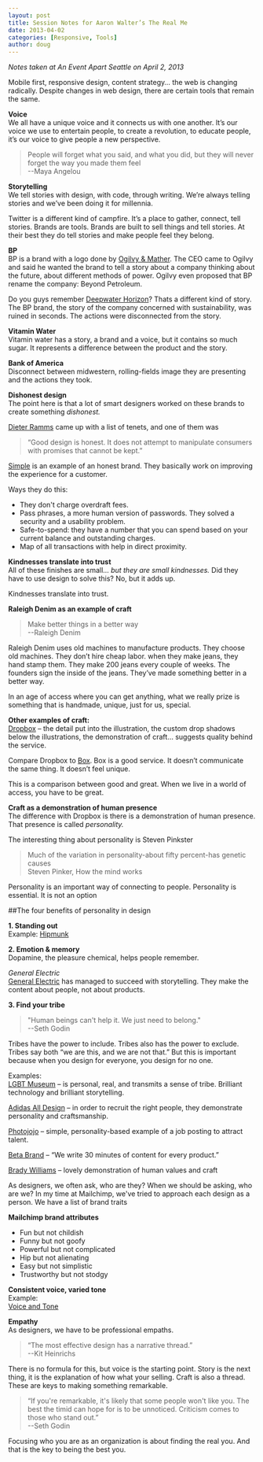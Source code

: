 ```yaml
---
layout: post
title: Session Notes for Aaron Walter’s The Real Me
date: 2013-04-02
categories: [Responsive, Tools]
author: doug
---
```

*Notes taken at An Event Apart Seattle on April 2, 2013*

Mobile first, responsive design, content strategy… the web is changing radically. Despite changes in web design, there are certain tools that remain the same.

**Voice**  
We all have a unique voice and it connects us with one another. It’s our voice we use to entertain people, to create a revolution, to educate people, it’s our voice to give people a new perspective.

> People will forget what you said, and what you did, but they will never forget the way you made them feel  
> --Maya Angelou

**Storytelling**  
We tell stories with design, with code, through writing. We’re always telling stories and we’ve been doing it for millennia. 

Twitter is a different kind of campfire. It’s a place to gather, connect, tell stories. Brands are tools. Brands are built to sell things and tell stories. At their best they do tell stories and make people feel they belong.

**BP**  
BP is a brand with a logo done by [Ogilvy & Mather](http://www.ogilvy.com/). The CEO came to Ogilvy and said he wanted the brand to tell a story about a company thinking about the future, about different methods of power. Ogilvy even proposed that BP rename the company: Beyond Petroleum. 

Do you guys remember [Deepwater Horizon](http://en.wikipedia.org/wiki/Deepwater_Horizon)? Thats a different kind of story. The BP brand, the story of the company concerned with sustainability, was ruined in seconds. The actions were disconnected from the story.

**Vitamin Water**  
Vitamin water has a story, a brand and a voice, but it contains so much sugar. It represents a difference between the product and the story.

**Bank of America**  
Disconnect between midwestern, rolling-fields image they are presenting and the actions they took. 

**Dishonest design**  
The point here is that a lot of smart designers worked on these brands to create something *dishonest.*  

[Dieter Ramms](http://en.wikipedia.org/wiki/Dieter_Rams) came up with a list of tenets, and one of them was
> “Good design is honest. It does not attempt to manipulate consumers with promises that cannot be kept.”

[Simple](https://simple.com/) is an example of an honest brand. They basically work on improving the experience for a customer.

Ways they do this:  
- They don't charge overdraft fees.  
- Pass phrases, a more human version of passwords. They solved a security and a usability problem.  
- Safe-to-spend: they have a number that you can spend based on your current balance and outstanding charges.  
- Map of all transactions with help in direct proximity. 

**Kindnesses translate into trust**  
All of these finishes are small… *but they are small kindnesses.* Did they have to use design to solve this? No, but it adds up. 

Kindnesses translate into trust.  

**Raleigh Denim as an example of craft**  
>Make better things in a better way  
>--Raleigh Denim  

Raleigh Denim uses old machines to manufacture products. They choose old machines. They don’t hire cheap labor. when they make jeans, they hand stamp them. They make 200 jeans every couple of weeks. The founders sign the inside of the jeans. They’ve made something better in a better way.

In an age of access where you can get anything, what we really prize is something that is handmade, unique, just for us, special.

**Other examples of craft:**  
[Dropbox](https://www.dropbox.com/mobile) – the detail put into the illustration, the custom drop shadows below the illustrations, the demonstration of craft… suggests quality behind the service.

Compare Dropbox to [Box](https://www.box.com/). Box is a good service. It doesn’t communicate the same thing. It doesn’t feel unique. 

This is a comparison between good and great. When we live in a world of access, you have to be great.

**Craft as a demonstration of human presence**  
The difference with Dropbox is there is a demonstration of human presence. That presence is called *personality.* 

The interesting thing about personality is Steven Pinkster 

>Much of the variation in personality-about fifty percent-has genetic causes  
> Steven Pinker, How the mind works  

Personality is an important way of connecting to people. Personality is essential. It is not an option

##The four benefits of personality in design  
 
**1. Standing out**  
Example: [Hipmunk](https://www.hipmunk.com/)

**2. Emotion & memory**  
Dopamine, the pleasure chemical, helps people remember. 

*General Electric*  
[General Electric](http://www.ge.com/) has managed to succeed with storytelling. They make the content about people, not about products.

**3. Find your tribe**  
> "Human beings can't help it. We just need to belong."  
> --Seth Godin  

Tribes have the power to include. Tribes also has the power to exclude. Tribes say both “we are this, and we are not that.”  But this is important because when you design for everyone, you design for no one. 

Examples:  
[LGBT Museum](http://nationallgbtmuseum.org/#/home/) –  is personal, real, and transmits a sense of tribe. Brilliant technology and brilliant storytelling.

[Adidas All Design](http://www.adidasdesignstudios.com/) – in order to recruit the right people, they demonstrate personality and craftsmanship.

[Photojojo](http://photojojo.com/jobs/designer.html) – simple, personality-based example of a job posting to attract talent.

[Beta Brand](http://www.betabrand.com/) – “We write 30 minutes of content for every product.”

[Brady Williams](http://bradywilliams.co/) – lovely demonstration of human values and craft

As designers, we often ask, who are they? When we should be asking, who are we? In my time at Mailchimp, we've tried to approach each design as a person. We have a list of brand traits

**Mailchimp brand attributes**  
- Fun but not childish  
- Funny but not goofy  
- Powerful but not complicated  
- Hip but not alienating  
- Easy but not simplistic  
- Trustworthy but not stodgy  

**Consistent voice, varied tone**  
Example:  
[Voice and Tone](http://voiceandtone.com/)  

**Empathy**  
As designers, we have to be professional empaths.  

>“The most effective design has a narrative thread.”  
>--Kit Heinrichs  

There is no formula for this, but voice is the starting point. Story is the next thing, it is the explanation of how what your selling. Craft is also a thread. These are keys to making something remarkable.  

>“If you're remarkable, it's likely that some people won't like you. The best the timid can hope for is to be unnoticed. Criticism comes to those who stand out.”  
>--Seth Godin  

Focusing who you are as an organization is about finding the real you. And that is the key to being the best you.